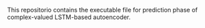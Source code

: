 This repositorio contains the executable file for prediction phase of complex-valued LSTM-based autoencoder.
